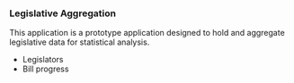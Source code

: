 ### Legislative Aggregation

This application is a prototype application designed to hold and aggregate legislative data for statistical analysis.

  * Legislators
  * Bill progress
  